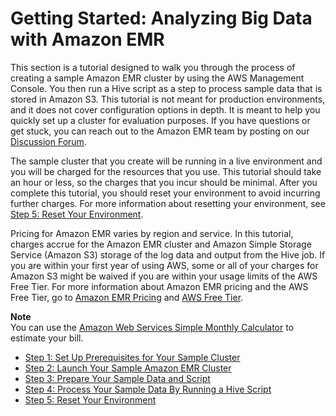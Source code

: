 # Getting Started: Analyzing Big Data with Amazon EMR<a name="emr-gs"></a>

 This section is a tutorial designed to walk you through the process of creating a sample Amazon EMR cluster by using the AWS Management Console\. You then run a Hive script as a step to process sample data that is stored in Amazon S3\. This tutorial is not meant for production environments, and it does not cover configuration options in depth\. It is meant to help you quickly set up a cluster for evaluation purposes\. If you have questions or get stuck, you can reach out to the Amazon EMR team by posting on our [Discussion Forum](https://forums.aws.amazon.com/forum.jspa?forumID=52)\.

The sample cluster that you create will be running in a live environment and you will be charged for the resources that you use\. This tutorial should take an hour or less, so the charges that you incur should be minimal\. After you complete this tutorial, you should reset your environment to avoid incurring further charges\. For more information about resetting your environment, see [Step 5: Reset Your Environment](emr-gs-reset-environment.md)\. 

Pricing for Amazon EMR varies by region and service\. In this tutorial, charges accrue for the Amazon EMR cluster and Amazon Simple Storage Service \(Amazon S3\) storage of the log data and output from the Hive job\. If you are within your first year of using AWS, some or all of your charges for Amazon S3 might be waived if you are within your usage limits of the AWS Free Tier\. For more information about Amazon EMR pricing and the AWS Free Tier, go to [Amazon EMR Pricing](https://aws.amazon.com/elasticmapreduce/pricing/) and [AWS Free Tier](https://aws.amazon.com/free/?nc2=h_l2_cc)\. 

**Note**  
 You can use the [Amazon Web Services Simple Monthly Calculator](http://calculator.s3.amazonaws.com/calc5.html) to estimate your bill\. 


+ [Step 1: Set Up Prerequisites for Your Sample Cluster](emr-gs-prerequisites.md)
+ [Step 2: Launch Your Sample Amazon EMR Cluster](emr-gs-launch-sample-cluster.md)
+ [Step 3: Prepare Your Sample Data and Script](emr-gs-prepare-data-and-script.md)
+ [Step 4: Process Your Sample Data By Running a Hive Script](emr-gs-process-sample-data.md)
+ [Step 5: Reset Your Environment](emr-gs-reset-environment.md)